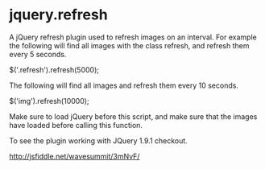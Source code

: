 jquery.refresh
==============

A jQuery refresh plugin used to refresh images on an interval.
For example the following will find all images with the class refresh, and refresh them every 5 seconds. 

$('.refresh').refresh(5000);

The following will find all images and refresh them every 10 seconds. 

$('img').refresh(10000);

Make sure to load jQuery before this script, and make sure that the images have loaded before calling this function.

To see the plugin working with JQuery 1.9.1 checkout.

http://jsfiddle.net/wavesummit/3mNvF/
